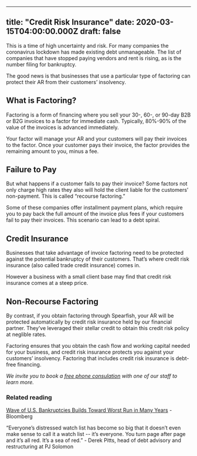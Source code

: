 
---
title: "Credit Risk Insurance"
date: 2020-03-15T04:00:00.000Z
draft: false
---

This is a time of high uncertainty and risk. For many companies the coronavirus lockdown has made existing debt unmanageable. The list of companies that have stopped paying vendors and rent is rising, as is the number filing for bankruptcy. 

The good news is that businesses that use a particular type of factoring can protect their AR from their customers’ insolvency.

## What is Factoring? 

Factoring is a form of financing where you sell your 30-, 60-, or 90-day B2B or B2G invoices to a factor for immediate cash. Typically, 80%-90% of the value of the invoices is advanced immediately. 

Your factor will manage your AR and your customers will pay their invoices to the factor. 
Once your customer pays their invoice, the factor provides the remaining amount to you, minus a fee. 

## Failure to Pay

But what happens if a customer fails to pay their invoice? Some factors not only charge high rates they also will hold the client liable for the customers’ non-payment. This is called “recourse factoring.” 

Some of these companies offer installment payment plans, which require you to pay back the full amount of the invoice plus fees if your customers fail to pay their invoices. This scenario can lead to a debt spiral. 

## Credit Insurance

Businesses that take advantage of invoice factoring need to be protected against the potential bankruptcy of their customers. That’s where credit risk insurance (also called trade credit insurance) comes in. 

However a business with a small client base may find that credit risk insurance comes at a steep price.

## Non-Recourse Factoring

By contrast, if you obtain factoring through Spearfish, your AR will be protected automatically by credit risk insurance held by our financial partner. They’ve leveraged their stellar credit to obtain this credit risk policy at neglible rates.

Factoring ensures that you obtain the cash flow and working capital needed for your business, and credit risk insurance protects you against your customers’ insolvency. Factoring that includes credit risk insurance is debt-free financing. 

<em>We invite you to book a <a href="https://calendly.com/spearfish/consultation?month=2020-06" target="blank">free phone consulation</a> with one of our staff to learn more.</em>

<p></p>

### Related reading
<p></p>
<p><a href="https://www.bloomberg.com/news/articles/2020-05-07/wave-of-bankruptcies-builds-as-debt-and-virus-clobber-companies?sref=9Bl7eBfE" target="blank">Wave of U.S. Bankruptcies Builds Toward Worst Run in Many Years</a> - Bloomberg</p>
<p>“Everyone’s distressed watch list has become so big that it doesn’t even make sense to call it a watch list -- it’s everyone. You turn page after page and it’s all red. It’s a sea of red.” - Derek Pitts, head of debt advisory and restructuring at PJ Solomon</p>
